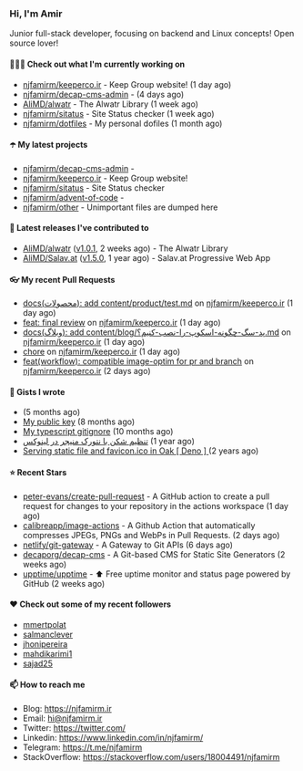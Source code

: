 ### Hi, I'm Amir

Junior full-stack developer, focusing on backend and Linux concepts!
Open source lover!

#### 👨🏻‍💻 Check out what I'm currently working on

- [njfamirm/keeperco.ir](https://github.com/njfamirm/keeperco.ir) - Keep Group website! (1 day ago)
- [njfamirm/decap-cms-admin](https://github.com/njfamirm/decap-cms-admin) -  (4 days ago)
- [AliMD/alwatr](https://github.com/AliMD/alwatr) - The Alwatr Library (1 week ago)
- [njfamirm/sitatus](https://github.com/njfamirm/sitatus) - Site Status checker (1 week ago)
- [njfamirm/dotfiles](https://github.com/njfamirm/dotfiles) - My personal dofiles (1 month ago)

#### ☂️ My latest projects

- [njfamirm/decap-cms-admin](https://github.com/njfamirm/decap-cms-admin) - 
- [njfamirm/keeperco.ir](https://github.com/njfamirm/keeperco.ir) - Keep Group website!
- [njfamirm/sitatus](https://github.com/njfamirm/sitatus) - Site Status checker
- [njfamirm/advent-of-code](https://github.com/njfamirm/advent-of-code) - 
- [njfamirm/other](https://github.com/njfamirm/other) - Unimportant files are dumped here

#### 🎉 Latest releases I've contributed to

- [AliMD/alwatr](https://github.com/AliMD/alwatr) ([v1.0.1](https://github.com/AliMD/alwatr/releases/tag/v1.0.1), 2 weeks ago) - The Alwatr Library
- [AliMD/Salav.at](https://github.com/AliMD/Salav.at) ([v1.5.0](https://github.com/AliMD/Salav.at/releases/tag/v1.5.0), 1 year ago) - Salav.at Progressive Web App

#### 👓 My recent Pull Requests

- [docs(محصولات): add content/product/test.md](https://github.com/njfamirm/keeperco.ir/pull/44) on [njfamirm/keeperco.ir](https://github.com/njfamirm/keeperco.ir) (1 day ago)
- [feat: final review](https://github.com/njfamirm/keeperco.ir/pull/43) on [njfamirm/keeperco.ir](https://github.com/njfamirm/keeperco.ir) (1 day ago)
- [docs(وبلاگ): add content/blog/پد-سگ-چگونه-اسکوپ-را-نصب-کنیم؟.md](https://github.com/njfamirm/keeperco.ir/pull/42) on [njfamirm/keeperco.ir](https://github.com/njfamirm/keeperco.ir) (1 day ago)
- [chore](https://github.com/njfamirm/keeperco.ir/pull/40) on [njfamirm/keeperco.ir](https://github.com/njfamirm/keeperco.ir) (1 day ago)
- [feat(workflow): compatible image-optim for pr and branch](https://github.com/njfamirm/keeperco.ir/pull/33) on [njfamirm/keeperco.ir](https://github.com/njfamirm/keeperco.ir) (2 days ago)

#### 📓 Gists I wrote

- [](https://gist.github.com/022d07ecd84e69ad31ef0bcd32d86b59) (5 months ago)
- [My public key](https://gist.github.com/879f720c9ca74a0934ce571b7285ed34) (8 months ago)
- [My typescript gitignore](https://gist.github.com/6a40b1912daab3f91a02a7b53f3f76c3) (10 months ago)
- [تنظیم شکن با نتورک منیجر در لینوکس](https://gist.github.com/cc40c344e89bdcdf77085cbf1fc05162) (1 year ago)
- [Serving static file and favicon.ico in Oak [ Deno ] ](https://gist.github.com/9bcaca2b6a672e729c099193b4aafe9f) (2 years ago)

#### ⭐ Recent Stars

- [peter-evans/create-pull-request](https://github.com/peter-evans/create-pull-request) - A GitHub action to create a pull request for changes to your repository in the actions workspace (1 day ago)
- [calibreapp/image-actions](https://github.com/calibreapp/image-actions) - A Github Action that automatically compresses JPEGs, PNGs and WebPs in Pull Requests. (2 days ago)
- [netlify/git-gateway](https://github.com/netlify/git-gateway) - A Gateway to Git APIs (6 days ago)
- [decaporg/decap-cms](https://github.com/decaporg/decap-cms) - A Git-based CMS for Static Site Generators (2 weeks ago)
- [upptime/upptime](https://github.com/upptime/upptime) - ⬆️ Free uptime monitor and status page powered by GitHub (2 weeks ago)

#### ♥️ Check out some of my recent followers

- [mmertpolat](https://github.com/mmertpolat)
- [salmanclever](https://github.com/salmanclever)
- [jhonipereira](https://github.com/jhonipereira)
- [mahdikarimi1](https://github.com/mahdikarimi1)
- [sajad25](https://github.com/sajad25)

#### 📫 How to reach me

- Blog: https://njfamirm.ir
- Email: hi@njfamirm.ir
- Twitter: https://twitter.com/
- Linkedin: https://www.linkedin.com/in/njfamirm/
- Telegram: https://t.me/njfamirm
- StackOverflow: https://stackoverflow.com/users/18004491/njfamirm
